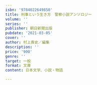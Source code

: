 ```yaml
---
isbn: '9784022649850'
title: 刑事という生き方　警察小説アンソロジー
volume: ''
series: ''
publisher: 朝日新聞出版
pubdate: '2021-03-05'
cover: ''
author: 村上貴史／編集
description: ''
price: '900'
genre: ''
target: 一般
format: 文庫
content: 日本文学、小説・物語

---
```

